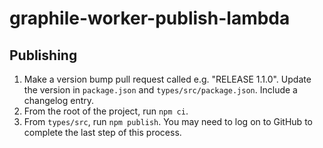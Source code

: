 # graphile-worker-publish-lambda

## Publishing

1. Make a version bump pull request called e.g. "RELEASE 1.1.0". Update the
   version in `package.json` and `types/src/package.json`. Include a changelog
   entry.
2. From the root of the project, run `npm ci`.
3. From `types/src`, run `npm publish`. You may need to log on to GitHub to
   complete the last step of this process.
